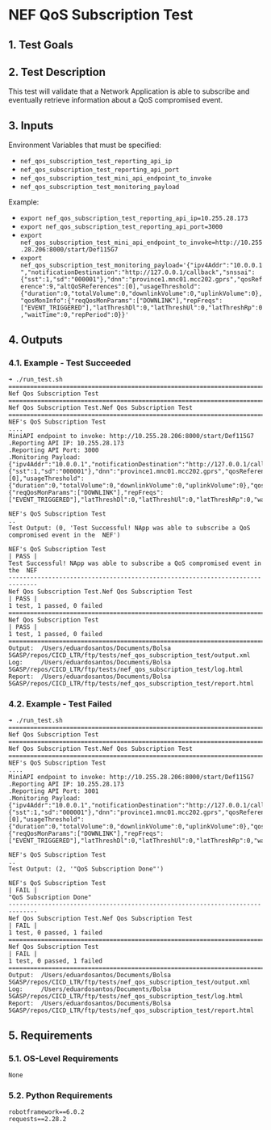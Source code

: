 # NEF QoS Subscription Test

## 1. Test Goals

## 2. Test Description

This test will validate that a Network Application is able to subscribe and eventually retrieve information about a QoS compromised event.

## 3. Inputs

Environment Variables that must be specified:
- `nef_qos_subscription_test_reporting_api_ip`
- `nef_qos_subscription_test_reporting_api_port`
- `nef_qos_subscription_test_mini_api_endpoint_to_invoke`
- `nef_qos_subscription_test_monitoring_payload`

Example:
- `export nef_qos_subscription_test_reporting_api_ip=10.255.28.173`
- `export nef_qos_subscription_test_reporting_api_port=3000`
- `export nef_qos_subscription_test_mini_api_endpoint_to_invoke=http://10.255.28.206:8000/start/Def115G7`
- `export nef_qos_subscription_test_monitoring_payload='{"ipv4Addr":"10.0.0.1","notificationDestination":"http://127.0.0.1/callback","snssai":{"sst":1,"sd":"000001"},"dnn":"province1.mnc01.mcc202.gprs","qosReference":9,"altQoSReferences":[0],"usageThreshold":{"duration":0,"totalVolume":0,"downlinkVolume":0,"uplinkVolume":0},"qosMonInfo":{"reqQosMonParams":["DOWNLINK"],"repFreqs":["EVENT_TRIGGERED"],"latThreshDl":0,"latThreshUl":0,"latThreshRp":0,"waitTime":0,"repPeriod":0}}'`

## 4. Outputs

### 4.1. Example - Test Succeeded

```
➜ ./run_test.sh
==============================================================================
Nef Qos Subscription Test
==============================================================================
Nef Qos Subscription Test.Nef Qos Subscription Test
==============================================================================
NEF's QoS Subscription Test                                           ....
MiniAPI endpoint to invoke: http://10.255.28.206:8000/start/Def115G7
.Reporting API IP: 10.255.28.173
.Reporting API Port: 3000
.Monitoring Payload: {"ipv4Addr":"10.0.0.1","notificationDestination":"http://127.0.0.1/callback","snssai":{"sst":1,"sd":"000001"},"dnn":"province1.mnc01.mcc202.gprs","qosReference":9,"altQoSReferences":[0],"usageThreshold":{"duration":0,"totalVolume":0,"downlinkVolume":0,"uplinkVolume":0},"qosMonInfo":{"reqQosMonParams":["DOWNLINK"],"repFreqs":["EVENT_TRIGGERED"],"latThreshDl":0,"latThreshUl":0,"latThreshRp":0,"waitTime":0,"repPeriod":0}}

NEF's QoS Subscription Test                                           ..
Test Output: (0, 'Test Successful! NApp was able to subscribe a QoS compromised event in the  NEF')

NEF's QoS Subscription Test                                           | PASS |
Test Successful! NApp was able to subscribe a QoS compromised event in the  NEF
------------------------------------------------------------------------------
Nef Qos Subscription Test.Nef Qos Subscription Test                   | PASS |
1 test, 1 passed, 0 failed
==============================================================================
Nef Qos Subscription Test                                             | PASS |
1 test, 1 passed, 0 failed
==============================================================================
Output:  /Users/eduardosantos/Documents/Bolsa 5GASP/repos/CICD_LTR/ftp/tests/nef_qos_subscription_test/output.xml
Log:     /Users/eduardosantos/Documents/Bolsa 5GASP/repos/CICD_LTR/ftp/tests/nef_qos_subscription_test/log.html
Report:  /Users/eduardosantos/Documents/Bolsa 5GASP/repos/CICD_LTR/ftp/tests/nef_qos_subscription_test/report.html
```

### 4.2. Example - Test Failed

```
➜ ./run_test.sh
==============================================================================
Nef Qos Subscription Test
==============================================================================
Nef Qos Subscription Test.Nef Qos Subscription Test
==============================================================================
NEF's QoS Subscription Test                                           ....
MiniAPI endpoint to invoke: http://10.255.28.206:8000/start/Def115G7
.Reporting API IP: 10.255.28.173
.Reporting API Port: 3001
.Monitoring Payload: {"ipv4Addr":"10.0.0.1","notificationDestination":"http://127.0.0.1/callback","snssai":{"sst":1,"sd":"000001"},"dnn":"province1.mnc01.mcc202.gprs","qosReference":9,"altQoSReferences":[0],"usageThreshold":{"duration":0,"totalVolume":0,"downlinkVolume":0,"uplinkVolume":0},"qosMonInfo":{"reqQosMonParams":["DOWNLINK"],"repFreqs":["EVENT_TRIGGERED"],"latThreshDl":0,"latThreshUl":0,"latThreshRp":0,"waitTime":0,"repPeriod":0}}

NEF's QoS Subscription Test                                           ..
Test Output: (2, '"QoS Subscription Done"')

NEF's QoS Subscription Test                                           | FAIL |
"QoS Subscription Done"
------------------------------------------------------------------------------
Nef Qos Subscription Test.Nef Qos Subscription Test                   | FAIL |
1 test, 0 passed, 1 failed
==============================================================================
Nef Qos Subscription Test                                             | FAIL |
1 test, 0 passed, 1 failed
==============================================================================
Output:  /Users/eduardosantos/Documents/Bolsa 5GASP/repos/CICD_LTR/ftp/tests/nef_qos_subscription_test/output.xml
Log:     /Users/eduardosantos/Documents/Bolsa 5GASP/repos/CICD_LTR/ftp/tests/nef_qos_subscription_test/log.html
Report:  /Users/eduardosantos/Documents/Bolsa 5GASP/repos/CICD_LTR/ftp/tests/nef_qos_subscription_test/report.html
```

## 5. Requirements

### 5.1. OS-Level Requirements

`None`

### 5.2. Python Requirements

```
robotframework==6.0.2
requests==2.28.2
```